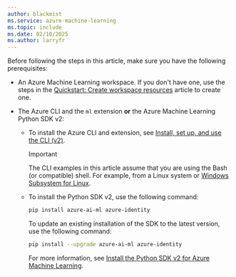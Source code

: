 ```yaml
---
author: blackmist
ms.service: azure-machine-learning
ms.topic: include
ms.date: 02/10/2025
ms.author: larryfr
---
```


Before following the steps in this article, make sure you have the following prerequisites:

* An Azure Machine Learning workspace. If you don't have one, use the steps in the [Quickstart: Create workspace resources](../quickstart-create-resources.md) article to create one.

* The Azure CLI and the `ml` extension __or__ the Azure Machine Learning Python SDK v2:

    * To install the Azure CLI and extension, see [Install, set up, and use the CLI (v2)](../how-to-configure-cli.md).

        > [!IMPORTANT]
        > The CLI examples in this article assume that you are using the Bash (or compatible) shell. For example, from a Linux system or [Windows Subsystem for Linux](/windows/wsl/about). 

    * To install the Python SDK v2, use the following command:

        ```bash
        pip install azure-ai-ml azure-identity
        ```

        To update an existing installation of the SDK to the latest version, use the following command:

        ```bash
        pip install --upgrade azure-ai-ml azure-identity
        ```

        For more information, see [Install the Python SDK v2 for Azure Machine Learning](https://aka.ms/sdk-v2-install).